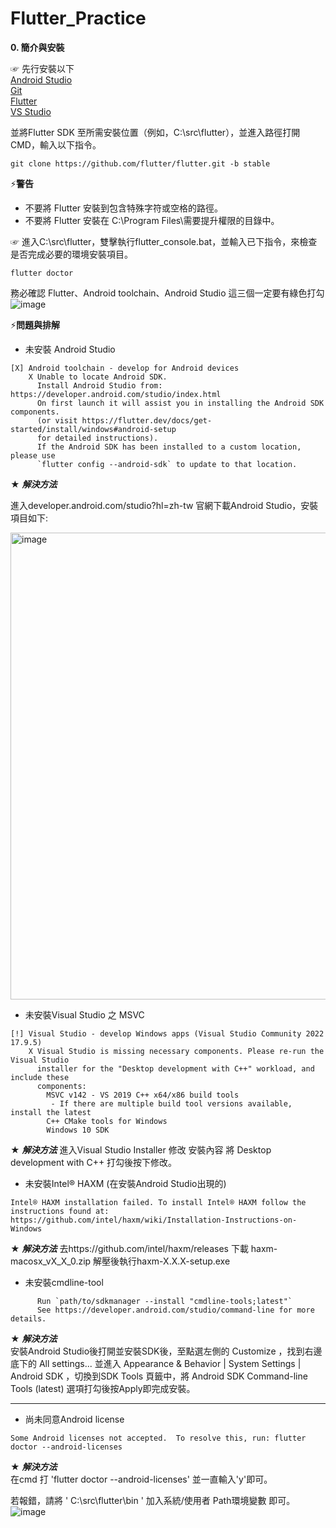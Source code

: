 # Flutter_Practice
**0. 簡介與安裝**

☞ 先行安裝以下 \
[Android Studio](https://developer.android.com/studio) \
[Git](https://git-scm.com/downloads) \
[Flutter](https://docs.flutter.dev/get-started/install) \
[VS Studio](https://visualstudio.microsoft.com/zh-hant/downloads/)


並將Flutter SDK 至所需安裝位置（例如，C:\src\flutter），並進入路徑打開CMD，輸入以下指令。
```
git clone https://github.com/flutter/flutter.git -b stable
```
⚡**警告**
- 不要將 Flutter 安裝到包含特殊字符或空格的路徑。
- 不要將 Flutter 安裝在 C:\Program Files\需要提升權限的目錄中。 

☞ 進入C:\src\flutter，雙擊執行flutter_console.bat，並輸入已下指令，來檢查是否完成必要的環境安裝項目。
```
flutter doctor
```
務必確認 Flutter、Android toolchain、Android Studio 這三個一定要有綠色打勾
![image](https://user-images.githubusercontent.com/77151276/163722113-4784ce28-6203-4895-997b-b7b30adf9f81.png)

⚡**問題與排解**


- 未安裝 Android Studio
```
[X] Android toolchain - develop for Android devices
    X Unable to locate Android SDK.
      Install Android Studio from: https://developer.android.com/studio/index.html
      On first launch it will assist you in installing the Android SDK components.
      (or visit https://flutter.dev/docs/get-started/install/windows#android-setup
      for detailed instructions).
      If the Android SDK has been installed to a custom location, please use
      `flutter config --android-sdk` to update to that location.
```
★ ***解決方法*** 

進入developer.android.com/studio?hl=zh-tw 官網下載Android Studio，安裝項目如下:

<img width="747" alt="image" src="https://github.com/zhengshunze/Flutter_Practice/assets/77151276/33509451-9707-4b6f-ba94-4be6c3483472">



- 未安裝Visual Studio 之 MSVC
```
[!] Visual Studio - develop Windows apps (Visual Studio Community 2022 17.9.5)
    X Visual Studio is missing necessary components. Please re-run the Visual Studio
      installer for the "Desktop development with C++" workload, and include these
      components:
        MSVC v142 - VS 2019 C++ x64/x86 build tools
         - If there are multiple build tool versions available, install the latest
        C++ CMake tools for Windows
        Windows 10 SDK
```
★ ***解決方法*** 
進入Visual Studio Installer 修改 安裝內容 將 Desktop development with C++ 打勾後按下修改。

- 未安裝Intel® HAXM (在安裝Android Studio出現的)
```
Intel® HAXM installation failed. To install Intel® HAXM follow the instructions found at: https://github.com/intel/haxm/wiki/Installation-Instructions-on-Windows
```
★ ***解決方法*** 
去https://github.com/intel/haxm/releases 下載 haxm-macosx_vX_X_0.zip 解壓後執行haxm-X.X.X-setup.exe



- 未安裝cmdline-tool
```cmdline-tools component is missing
      Run `path/to/sdkmanager --install "cmdline-tools;latest"`
      See https://developer.android.com/studio/command-line for more details.
```

★ ***解決方法*** \
安裝Android Studio後打開並安裝SDK後，至點選左側的 Customize ，找到右邊底下的 All settings... 並進入 Appearance & Behavior | System Settings | Android SDK ，切換到SDK Tools 頁籤中，將 Android SDK Command-line Tools (latest) 選項打勾後按Apply即完成安裝。

<hr>

- 尚未同意Android license
```
Some Android licenses not accepted.  To resolve this, run: flutter doctor --android-licenses 
```

★ ***解決方法*** \
在cmd 打 'flutter doctor --android-licenses' 並一直輸入'y'即可。

若報錯，請將 ' C:\src\flutter\bin ' 加入系統/使用者 Path環境變數 即可。
![image](https://user-images.githubusercontent.com/77151276/163722754-be03edcc-47f9-4ffb-8926-2e2a700aaa2c.png)
